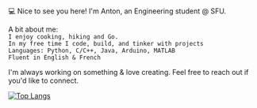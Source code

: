 💻 Nice to see you here!
I'm Anton, an Engineering student @ SFU.

A bit about me: <br/>
`I enjoy cooking, hiking and Go.` <br/>
`In my free time I code, build, and tinker with projects`  <br/>
`Languages: Python, C/C++, Java, Arduino, MATLAB`   <br/>
`Fluent in English & French` <br/>


I'm always working on something & love creating. 
Feel free to reach out if you'd like to connect. 

[![Top Langs](https://github-readme-stats.vercel.app/api/top-langs/?username=SchoIar&layout=compact)](https://github.com/anuraghazra/github-readme-stats)
